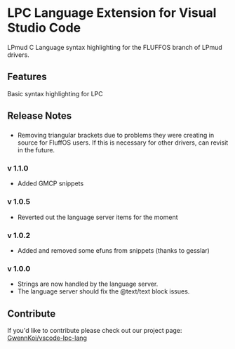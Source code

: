 # LPC Language Extension for Visual Studio Code

LPmud C Language syntax highlighting for the FLUFFOS branch of LPmud drivers.

## Features

Basic syntax highlighting for LPC

## Release Notes
###
* Removing triangular brackets due to problems they were creating in source for
  FluffOS users. If this is necessary for other drivers, can revisit in the
  future.

### v 1.1.0
* Added GMCP snippets

### v 1.0.5
* Reverted out the language server items for the moment

### v 1.0.2
* Added and removed some efuns from snippets (thanks to gesslar)

### v 1.0.0
* Strings are now handled by the language server.
* The language server should fix the @text/text block issues.

## Contribute

If you'd like to contribute please check out our project page: [GwennKoi/vscode-lpc-lang](http://github.com/GwennKoi/vscode-lpc-lang)
